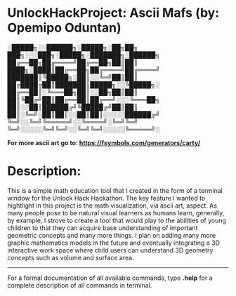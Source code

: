 # UnlockHackProject: Ascii Mafs (by: Opemipo Oduntan)

░█████╗░░██████╗░█████╗░██╗██╗  ███╗░░░███╗░█████╗░███████╗░██████╗
██╔══██╗██╔════╝██╔══██╗██║██║  ████╗░████║██╔══██╗██╔════╝██╔════╝
███████║╚█████╗░██║░░╚═╝██║██║  ██╔████╔██║███████║█████╗░░╚█████╗░
██╔══██║░╚═══██╗██║░░██╗██║██║  ██║╚██╔╝██║██╔══██║██╔══╝░░░╚═══██╗
██║░░██║██████╔╝╚█████╔╝██║██║  ██║░╚═╝░██║██║░░██║██║░░░░░██████╔╝
╚═╝░░╚═╝╚═════╝░░╚════╝░╚═╝╚═╝  ╚═╝░░░░░╚═╝╚═╝░░╚═╝╚═╝░░░░░╚═════╝░

**For more ascii art go to: https://fsymbols.com/generators/carty/**

# Description:
This is a simple math education tool that I created in the form of a terminal window for the Unlock Hack Hackathon. The key feature I wanted to hightlight in this project is the math visualization, via ascii art, aspect. As many people pose to be natural visual learners as humans learn, generally, by example, I strove to create a tool that would play to the abilities of young children to that they can acquire base understanding of important geometric concepts and many more things. I plan on adding many more graphic mathematics models in the future and eventually integrating a 3D interactive work space where child users can understand 3D geometry concepts such as volume and surface area.

------------------------------------------------------------------------------------------------------------------------------------------------------------------

For a formal documentation of all available commands, type **.help** for a complete description of all commands in terminal.
